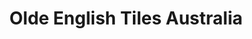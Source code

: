 ---
title: "Olde English Tiles Australia"
url: /annandale/olde-english-tiles-australia/
shop: tiles
---